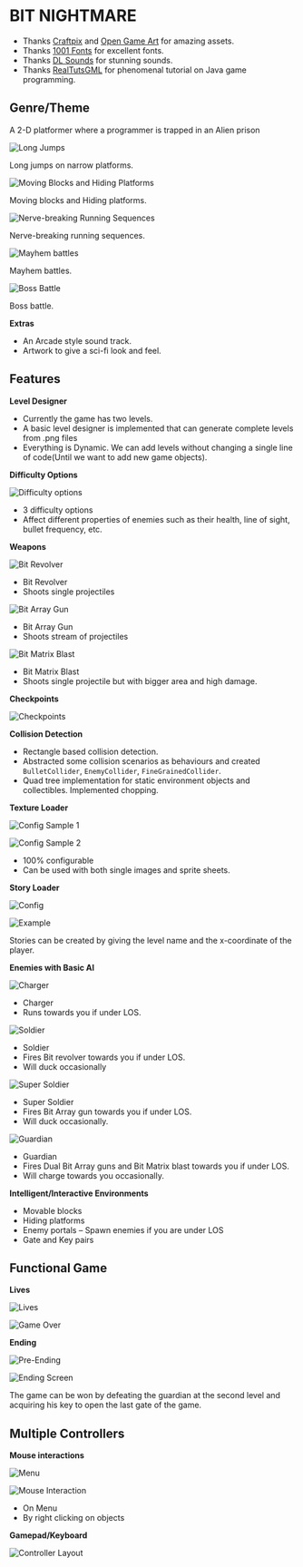 # BIT NIGHTMARE

* Thanks [Craftpix](https://craftpix.net/) and [Open Game Art](https://opengameart.org/) for amazing assets.
* Thanks [1001 Fonts](https://www.1001fonts.com/) for excellent fonts.
* Thanks [DL Sounds](https://www.dl-sounds.com/) for stunning sounds.
* Thanks [RealTutsGML](https://www.youtube.com/user/RealTutsGML) for phenomenal tutorial on Java game programming.

## Genre/Theme
A 2-D platformer where a programmer is trapped in an Alien prison

![Long Jumps](readme_pngs/long_jumps.png)

Long jumps on narrow platforms.

![Moving Blocks and Hiding Platforms](readme_pngs/moving_blocks_and_hiding_platforms.png)

Moving blocks and Hiding platforms.

![Nerve-breaking Running Sequences](readme_pngs/running_sequences.png)

Nerve-breaking running sequences.

![Mayhem battles](readme_pngs/mayhem_battles.png)

Mayhem battles.

![Boss Battle](readme_pngs/boss_battle.png)

Boss battle.

**Extras**

* An Arcade style sound track.
* Artwork to give a sci-fi look and feel.

## Features

**Level Designer**

* Currently the game has two levels.
* A basic level designer is implemented that can generate complete levels from .png files
* Everything is Dynamic. We can add levels without changing a single line of code(Until we want to add new game objects).

**Difficulty Options**

![Difficulty options](readme_pngs/difficulty_options.png)

* 3 difficulty options
* Affect different properties of enemies such as their health, line of sight, bullet frequency, etc.

**Weapons**

![Bit Revolver](readme_pngs/bit_revolver.png)

* Bit Revolver
* Shoots single projectiles

![Bit Array Gun](readme_pngs/bit_array_gun.png)

* Bit Array Gun
* Shoots stream of projectiles

![Bit Matrix Blast](readme_pngs/bit_matrix_blast.png)

* Bit Matrix Blast
* Shoots single projectile but with bigger area and high damage.

**Checkpoints**

![Checkpoints](readme_pngs/checkpoints.png)

**Collision Detection**

* Rectangle based collision detection.
* Abstracted some collision scenarios as behaviours and created `BulletCollider`, `EnemyCollider`, `FineGrainedCollider`.
* Quad tree implementation for static environment objects and collectibles. Implemented chopping.

**Texture Loader**

![Config Sample 1](readme_pngs/texture_loader_config1.png)

![Config Sample 2](readme_pngs/texture_loader_config2.png)

* 100% configurable
* Can be used with both single images and sprite sheets.

**Story Loader**

![Config](readme_pngs/story_loader_config.png)

![Example](readme_pngs/story_loader_example.png)

Stories can be created by giving the level name and the x-coordinate of the player.

**Enemies with Basic AI**

![Charger](readme_pngs/charger.png)

* Charger
* Runs towards you if under LOS.

![Soldier](readme_pngs/soldier.png)

* Soldier
* Fires Bit revolver towards you if under LOS.
* Will duck occasionally

![Super Soldier](readme_pngs/super_soldier.png)

* Super Soldier
* Fires Bit Array gun towards you if under LOS.
* Will duck occasionally.

![Guardian](readme_pngs/guardian.png)

* Guardian
* Fires Dual Bit Array guns and Bit Matrix blast towards you if under LOS.
* Will charge towards you occasionally.

**Intelligent/Interactive Environments**

* Movable blocks
* Hiding platforms
* Enemy portals – Spawn enemies if you are under LOS
* Gate and Key pairs

## Functional Game

**Lives**

![Lives](readme_pngs/lives.png)

![Game Over](readme_pngs/game_over.png)

**Ending**

![Pre-Ending](readme_pngs/ending1.png)

![Ending Screen](readme_pngs/ending2.png)

The game can be won by defeating the guardian at the second level and acquiring his key to open the last gate of the game.

## Multiple Controllers

**Mouse interactions**

![Menu](readme_pngs/menu.png)

![Mouse Interaction](readme_pngs/mouse_interaction.png)

* On Menu
* By right clicking on objects

**Gamepad/Keyboard**

![Controller Layout](readme_pngs/controller_layout.png)

